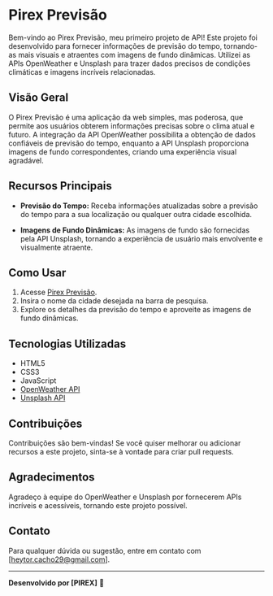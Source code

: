 # Pirex Previsão

Bem-vindo ao Pirex Previsão, meu primeiro projeto de API! Este projeto foi desenvolvido para fornecer informações de previsão do tempo, tornando-as mais visuais e atraentes com imagens de fundo dinâmicas. Utilizei as APIs OpenWeather e Unsplash para trazer dados precisos de condições climáticas e imagens incríveis relacionadas.

## Visão Geral

O Pirex Previsão é uma aplicação da web simples, mas poderosa, que permite aos usuários obterem informações precisas sobre o clima atual e futuro. A integração da API OpenWeather possibilita a obtenção de dados confiáveis de previsão do tempo, enquanto a API Unsplash proporciona imagens de fundo correspondentes, criando uma experiência visual agradável.

## Recursos Principais

- **Previsão do Tempo:** Receba informações atualizadas sobre a previsão do tempo para a sua localização ou qualquer outra cidade escolhida.

- **Imagens de Fundo Dinâmicas:** As imagens de fundo são fornecidas pela API Unsplash, tornando a experiência de usuário mais envolvente e visualmente atraente.

## Como Usar

1. Acesse [Pirex Previsão](https://pirex-previsao.netlify.app/).
2. Insira o nome da cidade desejada na barra de pesquisa.
3. Explore os detalhes da previsão do tempo e aproveite as imagens de fundo dinâmicas.

## Tecnologias Utilizadas

- HTML5
- CSS3
- JavaScript
- [OpenWeather API](https://openweathermap.org/api)
- [Unsplash API](https://unsplash.com/developers)

## Contribuições

Contribuições são bem-vindas! Se você quiser melhorar ou adicionar recursos a este projeto, sinta-se à vontade para criar pull requests.

## Agradecimentos

Agradeço à equipe do OpenWeather e Unsplash por fornecerem APIs incríveis e acessíveis, tornando este projeto possível.

## Contato

Para qualquer dúvida ou sugestão, entre em contato com [heytor.cacho29@gmail.com].

---

**Desenvolvido por [PIREX]** 🚀
